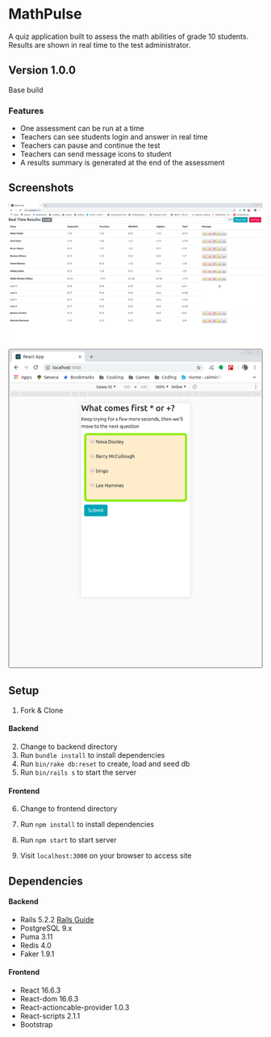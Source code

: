 # MathPulse

A quiz application built to assess the math abilities of grade 10 students. Results are shown in real time to the test administrator.

## Version 1.0.0

Base build

### Features

* One assessment can be run at a time
* Teachers can see students login and answer in real time
* Teachers can pause and continue the test
* Teachers can send message icons to student
* A results summary is generated at the end of the assessment

## Screenshots
!["Teacher Scoreboard"](https://github.com/67millwood/grade10math/blob/development/frontend/src/images/teacherScoreBoard.png?raw=true)
!["Student Question"](https://github.com/67millwood/grade10math/blob/development/frontend/src/images/studentQuestion.png?raw=true)

## Setup

1. Fork & Clone

#### Backend

2. Change to backend directory
3. Run `bundle install` to install dependencies
4. Run `bin/rake db:reset` to create, load and seed db
5. Run `bin/rails s` to start the server

#### Frontend

6. Change to frontend directory
7. Run `npm install` to install dependencies
8. Run `npm start` to start server

9. Visit `localhost:3000` on your browser to access site


## Dependencies

#### Backend

* Rails 5.2.2 [Rails Guide](http://guides.rubyonrails.org/v4.2/)
* PostgreSQL 9.x
* Puma 3.11
* Redis 4.0
* Faker 1.9.1

#### Frontend

* React 16.6.3
* React-dom 16.6.3
* React-actioncable-provider 1.0.3
* React-scripts 2.1.1
* Bootstrap
